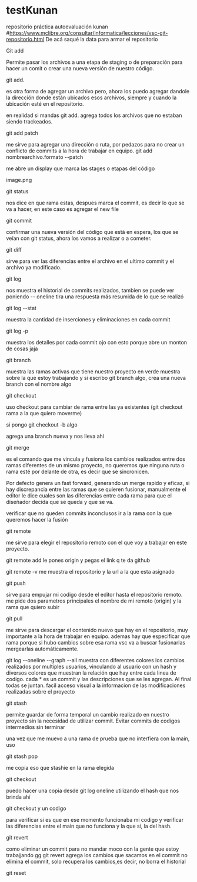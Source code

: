 # testKunan
repositorio práctica autoevaluación kunan
#https://www.mclibre.org/consultar/informatica/lecciones/vsc-git-repositorio.html De acá saqué la data para armar el repositorio

<!-- #git is the program to manage the source code
#github hosts a copy of that code and a repository (a central location in which data is stored and managed) online -->
<!-- 
 VSC makes the process of using Git and github easy. -->

 
Git add

Permite pasar los archivos a una etapa de staging o de preparación para hacer un comit o crear una nueva versión de nuestro código.

git add. 

es otra forma de agregar un archivo pero, ahora los puedo agregar dandole la dirección donde están ubicados esos archivos, siempre y cuando la ubicación esté en el repositorio.

en realidad si mandas git add. agrega todos los archivos que no estaban siendo trackeados.


git add patch

me sirve para agregar una dirección o ruta, por pedazos para no crear un conflicto de commits a la hora de trabajar en equipo.
git add nombrearchivo.formato --patch

me abre un display
que marca las stages o etapas del código

image.png


git status

nos dice en que rama estas, despues marca el commit, es decir lo que se va a hacer, en este caso es agregar el new file 

git commit
 

confirmar una nueva versión del código que está en espera, los que se veían con git status, ahora los vamos a realizar o a cometer.

git diff 

sirve para ver las diferencias entre el archivo en el ultimo commit y el archivo ya modificado.

git log 

nos muestra el historial de commits realizados, tambien se puede ver poniendo -- oneline
tira una respuesta más resumida de lo que se realizó

git log --stat

muestra la cantidad de inserciones y eliminaciones en cada commit

git log -p 

muestra los detalles por cada commit ojo con esto porque abre un monton de cosas jaja

git branch

muestra las ramas activas que tiene nuestro proyecto
en verde muestra sobre la que estoy trabajando y si escribo git branch algo, crea una nueva branch con el nombre algo


git checkout

uso checkout para cambiar de rama entre las ya existentes (git checkout rama a la que quiero moverme)

si pongo git checkout -b algo

agrega una branch nueva y nos lleva ahí


git merge

es el comando que me vincula y fusiona los cambios realizados entre dos ramas diferentes de un mismo proyecto, no queremos que ninguna ruta o rama esté por delante de otra, es decir que se sincronicen.

Por defecto genera un fast forward, generando un merge rapido y eficaz, si hay discrepancia entre las ramas que se quieren fusionar, manualmente el editor le dice cuales son las diferencias entre cada rama para que el diseñador decida que se queda y que se va.

verificar que no queden commits inconclusos 
ir a la rama con la que queremos hacer la fusión

git remote

me sirve para elegir el repositorio remoto con el que voy a trabajar en este proyecto.

git remote add le pones origin y pegas el link q te da github

git remote -v 
me muestra el repositorio y la url a la que esta asignado

git push 

sirve para empujar mi codigo desde el editor hasta el repositorio remoto.
me pide dos parametros principales el nombre de mi remoto (origin) 
y la rama que quiero subir

git pull

me sirve para descargar el contenido nuevo que hay en el repositorio, muy importante a la hora de trabajar en equipo.
ademas hay que especificar que rama porque si hubo cambios sobre esa rama vsc va a buscar fusionarlas mergearlas automáticamente.



git log --oneline --graph --all
muestra con diferentes colores los cambios realizados por multiples usuarios, vinculando al usuario con un hash y diversos colores que muestran la relación que hay entre cada linea de codigo.
cada * es un commit y las descripciones que se les agregan. Al final todas se juntan.
facil acceso visual a la informacion de las modificaciones realizadas sobre el proyecto

git stash

permite guardar de forma temporal un cambio realizado en nuestro proyecto sin la necesidad de utilizar commit.
Evitar commits de codigos intermedios sin terminar 

una vez que me muevo a una rama de prueba que no interfiera con la main, uso

git stash pop

me copia eso que stashie en la rama elegida


git checkout <hash>

puedo hacer una copia desde git log oneline utilizando el hash que nos brinda ahí

git checkout y un codigo 

para verificar si es que en ese momento funcionaba mi codigo y verificar las diferencias entre el main que no funciona y la que si, la del hash.

git revert

como eliminar un commit
para no mandar moco con la gente que estoy trabajjando gg
git revert agrega los cambios que sacamos en el commit  no elimina el commit, solo recupera los cambios,es decir, no borra el historial

git reset

